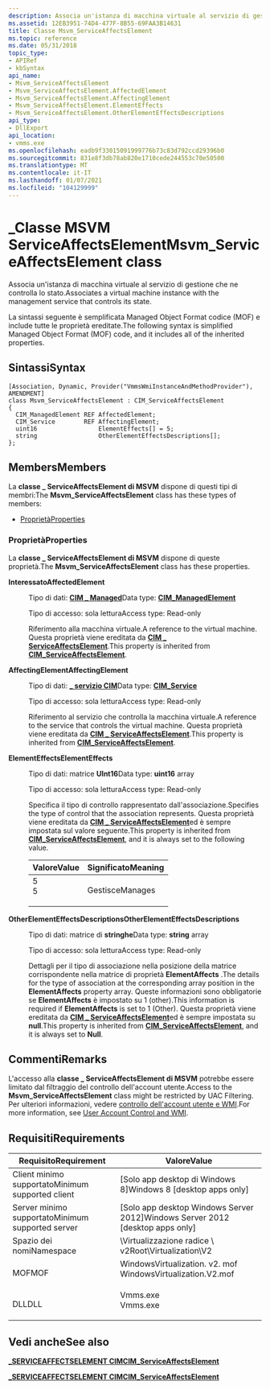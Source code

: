 ```yaml
---
description: Associa un'istanza di macchina virtuale al servizio di gestione che ne controlla lo stato.
ms.assetid: 12EB3951-74D4-477F-8B55-69FAA3B14631
title: Classe Msvm_ServiceAffectsElement
ms.topic: reference
ms.date: 05/31/2018
topic_type:
- APIRef
- kbSyntax
api_name:
- Msvm_ServiceAffectsElement
- Msvm_ServiceAffectsElement.AffectedElement
- Msvm_ServiceAffectsElement.AffectingElement
- Msvm_ServiceAffectsElement.ElementEffects
- Msvm_ServiceAffectsElement.OtherElementEffectsDescriptions
api_type:
- DllExport
api_location:
- vmms.exe
ms.openlocfilehash: eadb9f33015091999776b73c83d792ccd29396b0
ms.sourcegitcommit: 831e8f3db78ab820e1710cede244553c70e50500
ms.translationtype: MT
ms.contentlocale: it-IT
ms.lasthandoff: 01/07/2021
ms.locfileid: "104129999"
---
```

# <a name="msvm_serviceaffectselement-class"></a><span data-ttu-id="2def3-103">\_Classe MSVM ServiceAffectsElement</span><span class="sxs-lookup"><span data-stu-id="2def3-103">Msvm\_ServiceAffectsElement class</span></span>

<span data-ttu-id="2def3-104">Associa un'istanza di macchina virtuale al servizio di gestione che ne controlla lo stato.</span><span class="sxs-lookup"><span data-stu-id="2def3-104">Associates a virtual machine instance with the management service that controls its state.</span></span>

<span data-ttu-id="2def3-105">La sintassi seguente è semplificata Managed Object Format codice (MOF) e include tutte le proprietà ereditate.</span><span class="sxs-lookup"><span data-stu-id="2def3-105">The following syntax is simplified Managed Object Format (MOF) code, and it includes all of the inherited properties.</span></span>

## <a name="syntax"></a><span data-ttu-id="2def3-106">Sintassi</span><span class="sxs-lookup"><span data-stu-id="2def3-106">Syntax</span></span>

``` syntax
[Association, Dynamic, Provider("VmmsWmiInstanceAndMethodProvider"), AMENDMENT]
class Msvm_ServiceAffectsElement : CIM_ServiceAffectsElement
{
  CIM_ManagedElement REF AffectedElement;
  CIM_Service        REF AffectingElement;
  uint16                 ElementEffects[] = 5;
  string                 OtherElementEffectsDescriptions[];
};
```

## <a name="members"></a><span data-ttu-id="2def3-107">Members</span><span class="sxs-lookup"><span data-stu-id="2def3-107">Members</span></span>

<span data-ttu-id="2def3-108">La **classe \_ ServiceAffectsElement di MSVM** dispone di questi tipi di membri:</span><span class="sxs-lookup"><span data-stu-id="2def3-108">The **Msvm\_ServiceAffectsElement** class has these types of members:</span></span>

-   [<span data-ttu-id="2def3-109">Proprietà</span><span class="sxs-lookup"><span data-stu-id="2def3-109">Properties</span></span>](#properties)

### <a name="properties"></a><span data-ttu-id="2def3-110">Proprietà</span><span class="sxs-lookup"><span data-stu-id="2def3-110">Properties</span></span>

<span data-ttu-id="2def3-111">La **classe \_ ServiceAffectsElement di MSVM** dispone di queste proprietà.</span><span class="sxs-lookup"><span data-stu-id="2def3-111">The **Msvm\_ServiceAffectsElement** class has these properties.</span></span>

<dl> <dt>

<span data-ttu-id="2def3-112">**Interessato**</span><span class="sxs-lookup"><span data-stu-id="2def3-112">**AffectedElement**</span></span>
</dt> <dd> <dl> <dt>

<span data-ttu-id="2def3-113">Tipo di dati: **[ **CIM \_ Managed**](/previous-versions/windows/desktop/iscsitarg/cim-managedelement)**</span><span class="sxs-lookup"><span data-stu-id="2def3-113">Data type: **[**CIM\_ManagedElement**](/previous-versions/windows/desktop/iscsitarg/cim-managedelement)**</span></span>
</dt> <dt>

<span data-ttu-id="2def3-114">Tipo di accesso: sola lettura</span><span class="sxs-lookup"><span data-stu-id="2def3-114">Access type: Read-only</span></span>
</dt> </dl>

<span data-ttu-id="2def3-115">Riferimento alla macchina virtuale.</span><span class="sxs-lookup"><span data-stu-id="2def3-115">A reference to the virtual machine.</span></span> <span data-ttu-id="2def3-116">Questa proprietà viene ereditata da [**CIM \_ ServiceAffectsElement**](/previous-versions//cc136907(v=vs.85)).</span><span class="sxs-lookup"><span data-stu-id="2def3-116">This property is inherited from [**CIM\_ServiceAffectsElement**](/previous-versions//cc136907(v=vs.85)).</span></span>

</dd> <dt>

<span data-ttu-id="2def3-117">**AffectingElement**</span><span class="sxs-lookup"><span data-stu-id="2def3-117">**AffectingElement**</span></span>
</dt> <dd> <dl> <dt>

<span data-ttu-id="2def3-118">Tipo di dati: **[ **\_ servizio CIM**](/windows/desktop/CIMWin32Prov/cim-service)**</span><span class="sxs-lookup"><span data-stu-id="2def3-118">Data type: **[**CIM\_Service**](/windows/desktop/CIMWin32Prov/cim-service)**</span></span>
</dt> <dt>

<span data-ttu-id="2def3-119">Tipo di accesso: sola lettura</span><span class="sxs-lookup"><span data-stu-id="2def3-119">Access type: Read-only</span></span>
</dt> </dl>

<span data-ttu-id="2def3-120">Riferimento al servizio che controlla la macchina virtuale.</span><span class="sxs-lookup"><span data-stu-id="2def3-120">A reference to the service that controls the virtual machine.</span></span> <span data-ttu-id="2def3-121">Questa proprietà viene ereditata da [**CIM \_ ServiceAffectsElement**](/previous-versions//cc136907(v=vs.85)).</span><span class="sxs-lookup"><span data-stu-id="2def3-121">This property is inherited from [**CIM\_ServiceAffectsElement**](/previous-versions//cc136907(v=vs.85)).</span></span>

</dd> <dt>

<span data-ttu-id="2def3-122">**ElementEffects**</span><span class="sxs-lookup"><span data-stu-id="2def3-122">**ElementEffects**</span></span>
</dt> <dd> <dl> <dt>

<span data-ttu-id="2def3-123">Tipo di dati: matrice **UInt16**</span><span class="sxs-lookup"><span data-stu-id="2def3-123">Data type: **uint16** array</span></span>
</dt> <dt>

<span data-ttu-id="2def3-124">Tipo di accesso: sola lettura</span><span class="sxs-lookup"><span data-stu-id="2def3-124">Access type: Read-only</span></span>
</dt> </dl>

<span data-ttu-id="2def3-125">Specifica il tipo di controllo rappresentato dall'associazione.</span><span class="sxs-lookup"><span data-stu-id="2def3-125">Specifies the type of control that the association represents.</span></span> <span data-ttu-id="2def3-126">Questa proprietà viene ereditata da [**CIM \_ ServiceAffectsElement**](/previous-versions//cc136907(v=vs.85))ed è sempre impostata sul valore seguente.</span><span class="sxs-lookup"><span data-stu-id="2def3-126">This property is inherited from [**CIM\_ServiceAffectsElement**](/previous-versions//cc136907(v=vs.85)), and it is always set to the following value.</span></span>



| <span data-ttu-id="2def3-127">Valore</span><span class="sxs-lookup"><span data-stu-id="2def3-127">Value</span></span>                                                                        | <span data-ttu-id="2def3-128">Significato</span><span class="sxs-lookup"><span data-stu-id="2def3-128">Meaning</span></span>            |
|------------------------------------------------------------------------------|--------------------|
| <dl> <span data-ttu-id="2def3-129"><dt>5</dt></span><span class="sxs-lookup"><span data-stu-id="2def3-129"><dt>5</dt></span></span> </dl> | <span data-ttu-id="2def3-130">Gestisce</span><span class="sxs-lookup"><span data-stu-id="2def3-130">Manages</span></span><br/> |



 

</dd> <dt>

<span data-ttu-id="2def3-131">**OtherElementEffectsDescriptions**</span><span class="sxs-lookup"><span data-stu-id="2def3-131">**OtherElementEffectsDescriptions**</span></span>
</dt> <dd> <dl> <dt>

<span data-ttu-id="2def3-132">Tipo di dati: matrice di **stringhe**</span><span class="sxs-lookup"><span data-stu-id="2def3-132">Data type: **string** array</span></span>
</dt> <dt>

<span data-ttu-id="2def3-133">Tipo di accesso: sola lettura</span><span class="sxs-lookup"><span data-stu-id="2def3-133">Access type: Read-only</span></span>
</dt> </dl>

<span data-ttu-id="2def3-134">Dettagli per il tipo di associazione nella posizione della matrice corrispondente nella matrice di proprietà **ElementAffects** .</span><span class="sxs-lookup"><span data-stu-id="2def3-134">The details for the type of association at the corresponding array position in the **ElementAffects** property array.</span></span> <span data-ttu-id="2def3-135">Queste informazioni sono obbligatorie se **ElementAffects** è impostato su 1 (other).</span><span class="sxs-lookup"><span data-stu-id="2def3-135">This information is required if **ElementAffects** is set to 1 (Other).</span></span> <span data-ttu-id="2def3-136">Questa proprietà viene ereditata da [**CIM \_ ServiceAffectsElement**](/previous-versions//cc136907(v=vs.85))ed è sempre impostata su **null**.</span><span class="sxs-lookup"><span data-stu-id="2def3-136">This property is inherited from [**CIM\_ServiceAffectsElement**](/previous-versions//cc136907(v=vs.85)), and it is always set to **Null**.</span></span>

</dd> </dl>

## <a name="remarks"></a><span data-ttu-id="2def3-137">Commenti</span><span class="sxs-lookup"><span data-stu-id="2def3-137">Remarks</span></span>

<span data-ttu-id="2def3-138">L'accesso alla **classe \_ ServiceAffectsElement di MSVM** potrebbe essere limitato dal filtraggio del controllo dell'account utente.</span><span class="sxs-lookup"><span data-stu-id="2def3-138">Access to the **Msvm\_ServiceAffectsElement** class might be restricted by UAC Filtering.</span></span> <span data-ttu-id="2def3-139">Per ulteriori informazioni, vedere [controllo dell'account utente e WMI](/windows/desktop/WmiSdk/user-account-control-and-wmi).</span><span class="sxs-lookup"><span data-stu-id="2def3-139">For more information, see [User Account Control and WMI](/windows/desktop/WmiSdk/user-account-control-and-wmi).</span></span>

## <a name="requirements"></a><span data-ttu-id="2def3-140">Requisiti</span><span class="sxs-lookup"><span data-stu-id="2def3-140">Requirements</span></span>



| <span data-ttu-id="2def3-141">Requisito</span><span class="sxs-lookup"><span data-stu-id="2def3-141">Requirement</span></span> | <span data-ttu-id="2def3-142">Valore</span><span class="sxs-lookup"><span data-stu-id="2def3-142">Value</span></span> |
|-------------------------------------|---------------------------------------------------------------------------------------------------------|
| <span data-ttu-id="2def3-143">Client minimo supportato</span><span class="sxs-lookup"><span data-stu-id="2def3-143">Minimum supported client</span></span><br/> | <span data-ttu-id="2def3-144">\[Solo app desktop di Windows 8\]</span><span class="sxs-lookup"><span data-stu-id="2def3-144">Windows 8 \[desktop apps only\]</span></span><br/>                                                              |
| <span data-ttu-id="2def3-145">Server minimo supportato</span><span class="sxs-lookup"><span data-stu-id="2def3-145">Minimum supported server</span></span><br/> | <span data-ttu-id="2def3-146">\[Solo app desktop Windows Server 2012\]</span><span class="sxs-lookup"><span data-stu-id="2def3-146">Windows Server 2012 \[desktop apps only\]</span></span><br/>                                                    |
| <span data-ttu-id="2def3-147">Spazio dei nomi</span><span class="sxs-lookup"><span data-stu-id="2def3-147">Namespace</span></span><br/>                | <span data-ttu-id="2def3-148">\\Virtualizzazione radice \\ v2</span><span class="sxs-lookup"><span data-stu-id="2def3-148">Root\\Virtualization\\V2</span></span><br/>                                                                     |
| <span data-ttu-id="2def3-149">MOF</span><span class="sxs-lookup"><span data-stu-id="2def3-149">MOF</span></span><br/>                      | <dl> <span data-ttu-id="2def3-150"><dt>WindowsVirtualization. v2. mof</dt></span><span class="sxs-lookup"><span data-stu-id="2def3-150"><dt>WindowsVirtualization.V2.mof</dt></span></span> </dl> |
| <span data-ttu-id="2def3-151">DLL</span><span class="sxs-lookup"><span data-stu-id="2def3-151">DLL</span></span><br/>                      | <dl> <span data-ttu-id="2def3-152"><dt>Vmms.exe</dt></span><span class="sxs-lookup"><span data-stu-id="2def3-152"><dt>Vmms.exe</dt></span></span> </dl>                     |



## <a name="see-also"></a><span data-ttu-id="2def3-153">Vedi anche</span><span class="sxs-lookup"><span data-stu-id="2def3-153">See also</span></span>

<dl> <dt>

[<span data-ttu-id="2def3-154">**\_SERVICEAFFECTSELEMENT CIM**</span><span class="sxs-lookup"><span data-stu-id="2def3-154">**CIM\_ServiceAffectsElement**</span></span>](cim-serviceaffectselement.md)
</dt> <dt>

<span data-ttu-id="2def3-155">[**\_SERVICEAFFECTSELEMENT CIM**](/previous-versions//cc136907(v=vs.85))</span><span class="sxs-lookup"><span data-stu-id="2def3-155">[**CIM\_ServiceAffectsElement**](/previous-versions//cc136907(v=vs.85))</span></span>
</dt> </dl>

 

